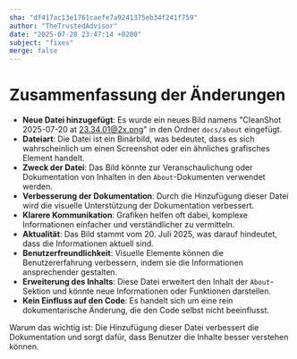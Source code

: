 ```yaml
---
sha: "df417ac13e1761caefe7a9241375eb34f241f759"
author: "TheTrustedAdvisor"
date: "2025-07-20 23:47:14 +0200"
subject: "fixes"
merge: false
---
```


# Zusammenfassung der Änderungen

- **Neue Datei hinzugefügt**: Es wurde ein neues Bild namens "CleanShot 2025-07-20 at 23.34.01@2x.png" in den Ordner `docs/about` eingefügt.
- **Dateiart**: Die Datei ist ein Binärbild, was bedeutet, dass es sich wahrscheinlich um einen Screenshot oder ein ähnliches grafisches Element handelt.
- **Zweck der Datei**: Das Bild könnte zur Veranschaulichung oder Dokumentation von Inhalten in den `About`-Dokumenten verwendet werden.
- **Verbesserung der Dokumentation**: Durch die Hinzufügung dieser Datei wird die visuelle Unterstützung der Dokumentation verbessert.
- **Klarere Kommunikation**: Grafiken helfen oft dabei, komplexe Informationen einfacher und verständlicher zu vermitteln.
- **Aktualität**: Das Bild stammt vom 20. Juli 2025, was darauf hindeutet, dass die Informationen aktuell sind.
- **Benutzerfreundlichkeit**: Visuelle Elemente können die Benutzererfahrung verbessern, indem sie die Informationen ansprechender gestalten.
- **Erweiterung des Inhalts**: Diese Datei erweitert den Inhalt der `About`-Sektion und könnte neue Informationen oder Funktionen darstellen.
- **Kein Einfluss auf den Code**: Es handelt sich um eine rein dokumentarische Änderung, die den Code selbst nicht beeinflusst.

Warum das wichtig ist: Die Hinzufügung dieser Datei verbessert die Dokumentation und sorgt dafür, dass Benutzer die Inhalte besser verstehen können.

